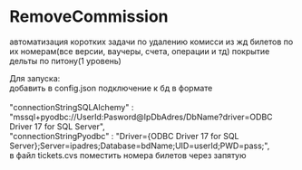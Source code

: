 # RemoveCommission
автоматизация коротких задачи по удалению комисси из жд билетов по их номерам(все версии, ваучеры, счета, операции и тд)
покрытие дельты по питону(1 уровень)<br>

Для запуска:<br>
добавить в config.json подключение к бд в формате<br>   
"connectionStringSQLAlchemy" : "mssql+pyodbc://UserId:Pasword@IpDbAdres/DbName?driver=ODBC Driver 17 for SQL Server", <br>
"connectionStringPyodbc" : "Driver={ODBC Driver 17 for SQL Server};Server=ipadres;Database=bdName;UID=userId;PWD=pass;", <br>
в файл tickets.cvs поместить номера билетов через запятую
